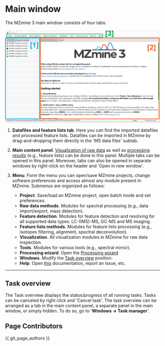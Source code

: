 # Main window

The MZmine 3 main window consists of four tabs:

![Main window](img/main_window.png)

1.  **Datafiles and feature lists tab**. Here you can find the imported datafiles and
    processed feature lists. Datafiles can be imported in MZmine by drag-and-dropping them directly in the 'MS data files' subtab.

2.  **Main content panel**. [Visualization of raw data](../data_visualization/index.md) as well as [processing results](output.md) (e.g., feature lists) can be done in this panel. Multiple tabs can be opened in this panel. Moreover, tabs can also be opened in separate windows by right-click on the header and 'Open in new window'.

3.  **Menu**. Form the menu you can open/save MZmine projects, change software preferences and access almost any module present in MZmine. Submenus are organized as follows:

    - **Project**. Save/load an MZmine project, open batch mode and set preferences.
    - **Raw data methods**. Modules for spectral processing (e.g., data import/export, mass detection).
    - **Feature detection**. Modules for feature detection and resolving for all supported data types: LC-(IMS)-MS, GC-MS and MS imaging.
    - **Feature lists methods**. Modules for feature lists processing (e.g., isotopes filtering, alignment, spectral deconvolution).
    - **Visualization**. All visualization modules in MZmine for raw data inspection.
    - **Tools**. Modules for various tools (e.g., spectral mirror).
    - **Processing wizard**. Open the [Processing wizard](processing_wizard.md)
    - **Windows**. Modify the [Task overview](#task-overview) position.
    - **Help**. Open [this](https://mzmine.github.io/mzmine_documentation/) documentation, report an issue, etc.

---

## Task overview

The Task overview displays the status/progress of all running tasks. Tasks can be canceled by right click and 'Cancel task'. The task overview can be arranged as a tab in the main content panel, a separate panel in the main window, or simply hidden. To do so, go to '**Windows → Task manager**'.

## Page Contributors

{{ git_page_authors }}
